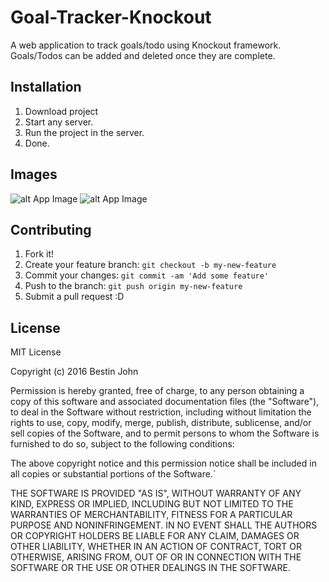 # Goal-Tracker-Knockout
A web application to track goals/todo using Knockout framework. Goals/Todos can be added and deleted once they are complete. 

## Installation
1. Download project
2. Start any server.
3. Run the project in the server.
4. Done.

## Images
![alt App Image](https://cloud.githubusercontent.com/assets/8532166/17668276/1fdcde9a-6326-11e6-9fd2-acc22c522183.jpg)
![alt App Image](https://cloud.githubusercontent.com/assets/8532166/17668267/1282cdcc-6326-11e6-8a30-266e70c3cc1b.jpg)

## Contributing
1. Fork it!
2. Create your feature branch: `git checkout -b my-new-feature`
3. Commit your changes: `git commit -am 'Add some feature'`
4. Push to the branch: `git push origin my-new-feature`
5. Submit a pull request :D

## License
MIT License

Copyright (c) 2016 Bestin John

Permission is hereby granted, free of charge, to any person obtaining a copy
of this software and associated documentation files (the "Software"), to deal
in the Software without restriction, including without limitation the rights
to use, copy, modify, merge, publish, distribute, sublicense, and/or sell
copies of the Software, and to permit persons to whom the Software is
furnished to do so, subject to the following conditions:

The above copyright notice and this permission notice shall be included in all
copies or substantial portions of the Software.`

THE SOFTWARE IS PROVIDED "AS IS", WITHOUT WARRANTY OF ANY KIND, EXPRESS OR
IMPLIED, INCLUDING BUT NOT LIMITED TO THE WARRANTIES OF MERCHANTABILITY,
FITNESS FOR A PARTICULAR PURPOSE AND NONINFRINGEMENT. IN NO EVENT SHALL THE
AUTHORS OR COPYRIGHT HOLDERS BE LIABLE FOR ANY CLAIM, DAMAGES OR OTHER
LIABILITY, WHETHER IN AN ACTION OF CONTRACT, TORT OR OTHERWISE, ARISING FROM,
OUT OF OR IN CONNECTION WITH THE SOFTWARE OR THE USE OR OTHER DEALINGS IN THE
SOFTWARE.
